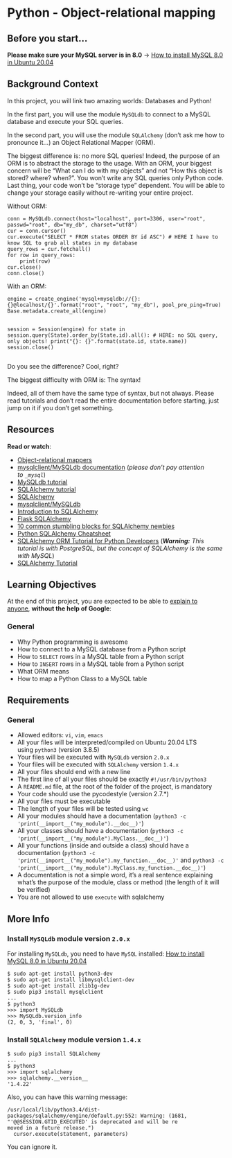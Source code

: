<h1>Python - Object-relational mapping</h1>
<h2>Before you start&hellip;</h2>
<p><strong>Please make sure your MySQL server is in 8.0</strong>&nbsp;-&gt;&nbsp;<a title="How to install MySQL 8.0 in Ubuntu 20.04" href="https://intranet.hbtn.io/rltoken/XGGI_GSNhqZU7q_GlvDkCQ" target="_blank" rel="noopener">How to install MySQL 8.0 in Ubuntu 20.04</a></p>
<h2>Background Context</h2>
<p>In this project, you will link two amazing worlds: Databases and Python!</p>
<p>In the first part, you will use the module&nbsp;<code>MySQLdb</code>&nbsp;to connect to a MySQL database and execute your SQL queries.</p>
<p>In the second part, you will use the module&nbsp;<code>SQLAlchemy</code>&nbsp;(don&rsquo;t ask me how to pronounce it&hellip;) an Object Relational Mapper (ORM).</p>
<p>The biggest difference is: no more SQL queries! Indeed, the purpose of an ORM is to abstract the storage to the usage. With an ORM, your biggest concern will be &ldquo;What can I do with my objects&rdquo; and not &ldquo;How this object is stored? where? when?&rdquo;. You won&rsquo;t write any SQL queries only Python code. Last thing, your code won&rsquo;t be &ldquo;storage type&rdquo; dependent. You will be able to change your storage easily without re-writing your entire project.</p>
<p>Without ORM:</p>
<pre><code>conn = MySQLdb.connect(host="localhost", port=3306, user="root", passwd="root", db="my_db", charset="utf8")
cur = conn.cursor()
cur.execute("SELECT * FROM states ORDER BY id ASC") # HERE I have to know SQL to grab all states in my database
query_rows = cur.fetchall()
for row in query_rows:
    print(row)
cur.close()
conn.close()
</code></pre>
<p>With an ORM:</p>
<pre><code>engine = create_engine('mysql+mysqldb://{}:{}@localhost/{}'.format("root", "root", "my_db"), pool_pre_ping=True)
Base.metadata.create_all(engine)

session = Session(engine)
for state in session.query(State).order_by(State.id).all(): # HERE: no SQL query, only objects!
    print("{}: {}".format(state.id, state.name))
session.close()
</code></pre>
<p>Do you see the difference? Cool, right?</p>
<p>The biggest difficulty with ORM is: The syntax!</p>
<p>Indeed, all of them have the same type of syntax, but not always. Please read tutorials and don&rsquo;t read the entire documentation before starting, just jump on it if you don&rsquo;t get something.</p>
<h2>Resources</h2>
<p><strong>Read or watch</strong>:</p>
<ul>
<li><a title="Object-relational mappers" href="https://intranet.hbtn.io/rltoken/tCytNeWUzuWhAn9APwtp9A" target="_blank" rel="noopener">Object-relational mappers</a></li>
<li><a title="mysqlclient/MySQLdb documentation" href="https://intranet.hbtn.io/rltoken/V8KJv3QCReECPZ0V-kXRwg" target="_blank" rel="noopener">mysqlclient/MySQLdb documentation</a>&nbsp;(<em>please don&rsquo;t pay attention to&nbsp;<code>_mysql</code></em>)</li>
<li><a title="MySQLdb tutorial" href="https://intranet.hbtn.io/rltoken/j_7jU3C9Jsa0o53pgfwxOQ" target="_blank" rel="noopener">MySQLdb tutorial</a></li>
<li><a title="SQLAlchemy tutorial" href="https://intranet.hbtn.io/rltoken/7y1s8FDE_0S-uhBtCgt5-A" target="_blank" rel="noopener">SQLAlchemy tutorial</a></li>
<li><a title="SQLAlchemy" href="https://intranet.hbtn.io/rltoken/j6kxlUETdjiFwiu0k_JI6Q" target="_blank" rel="noopener">SQLAlchemy</a></li>
<li><a title="mysqlclient/MySQLdb" href="https://intranet.hbtn.io/rltoken/vzsiR8tCdY3_OWsMH33jUA" target="_blank" rel="noopener">mysqlclient/MySQLdb</a></li>
<li><a title="Introduction to SQLAlchemy" href="https://intranet.hbtn.io/rltoken/7m6F57mBASM7A2r_GcIeMA" target="_blank" rel="noopener">Introduction to SQLAlchemy</a></li>
<li><a title="Flask SQLAlchemy" href="https://intranet.hbtn.io/rltoken/6hVdLdlLZ_eAq4_hSSryZA" target="_blank" rel="noopener">Flask SQLAlchemy</a></li>
<li><a title="10 common stumbling blocks for SQLAlchemy newbies" href="https://intranet.hbtn.io/rltoken/uRrjdEkHmjrVenCqjwJRWQ" target="_blank" rel="noopener">10 common stumbling blocks for SQLAlchemy newbies</a></li>
<li><a title="Python SQLAlchemy Cheatsheet" href="https://intranet.hbtn.io/rltoken/RfLwdV21O_TVoQU4iwaIFw" target="_blank" rel="noopener">Python SQLAlchemy Cheatsheet</a></li>
<li><a title="SQLAlchemy ORM Tutorial for Python Developers" href="https://intranet.hbtn.io/rltoken/2BoGpuT2vAaoeuC3SN_wPA" target="_blank" rel="noopener">SQLAlchemy ORM Tutorial for Python Developers</a>&nbsp;(<em><strong>Warning:</strong>&nbsp;This tutorial is with PostgreSQL, but the concept of SQLAlchemy is the same with MySQL</em>)</li>
<li><a title="SQLAlchemy Tutorial" href="https://intranet.hbtn.io/rltoken/DrwY56jSHCOADKEbSOBa0A" target="_blank" rel="noopener">SQLAlchemy Tutorial</a></li>
</ul>
<h2>Learning Objectives</h2>
<p>At the end of this project, you are expected to be able to&nbsp;<a title="explain to anyone" href="https://intranet.hbtn.io/rltoken/zAH3PxVw_N-4dQ45aCW8yw" target="_blank" rel="noopener">explain to anyone</a>,&nbsp;<strong>without the help of Google</strong>:</p>
<h3>General</h3>
<ul>
<li>Why Python programming is awesome</li>
<li>How to connect to a MySQL database from a Python script</li>
<li>How to&nbsp;<code>SELECT</code>&nbsp;rows in a MySQL table from a Python script</li>
<li>How to&nbsp;<code>INSERT</code>&nbsp;rows in a MySQL table from a Python script</li>
<li>What ORM means</li>
<li>How to map a Python Class to a MySQL table</li>
</ul>
<h2>Requirements</h2>
<h3>General</h3>
<ul>
<li>Allowed editors:&nbsp;<code>vi</code>,&nbsp;<code>vim</code>,&nbsp;<code>emacs</code></li>
<li>All your files will be interpreted/compiled on Ubuntu 20.04 LTS using&nbsp;<code>python3</code>&nbsp;(version 3.8.5)</li>
<li>Your files will be executed with&nbsp;<code>MySQLdb</code>&nbsp;version&nbsp;<code>2.0.x</code></li>
<li>Your files will be executed with&nbsp;<code>SQLAlchemy</code>&nbsp;version&nbsp;<code>1.4.x</code></li>
<li>All your files should end with a new line</li>
<li>The first line of all your files should be exactly&nbsp;<code>#!/usr/bin/python3</code></li>
<li>A&nbsp;<code>README.md</code>&nbsp;file, at the root of the folder of the project, is mandatory</li>
<li>Your code should use the pycodestyle (version 2.7.*)</li>
<li>All your files must be executable</li>
<li>The length of your files will be tested using&nbsp;<code>wc</code></li>
<li>All your modules should have a documentation (<code>python3 -c 'print(__import__("my_module").__doc__)'</code>)</li>
<li>All your classes should have a documentation (<code>python3 -c 'print(__import__("my_module").MyClass.__doc__)'</code>)</li>
<li>All your functions (inside and outside a class) should have a documentation (<code>python3 -c 'print(__import__("my_module").my_function.__doc__)'</code>&nbsp;and&nbsp;<code>python3 -c 'print(__import__("my_module").MyClass.my_function.__doc__)'</code>)</li>
<li>A documentation is not a simple word, it&rsquo;s a real sentence explaining what&rsquo;s the purpose of the module, class or method (the length of it will be verified)</li>
<li>You are not allowed to use&nbsp;<code>execute</code>&nbsp;with sqlalchemy</li>
</ul>
<h2>More Info</h2>
<h3>Install&nbsp;<code>MySQLdb</code>&nbsp;module version&nbsp;<code>2.0.x</code></h3>
<p>For installing&nbsp;<code>MySQLdb</code>, you need to have&nbsp;<code>MySQL</code>&nbsp;installed:&nbsp;<a title="How to install MySQL 8.0 in Ubuntu 20.04" href="https://intranet.hbtn.io/rltoken/XGGI_GSNhqZU7q_GlvDkCQ" target="_blank" rel="noopener">How to install MySQL 8.0 in Ubuntu 20.04</a></p>
<pre><code>$ sudo apt-get install python3-dev
$ sudo apt-get install libmysqlclient-dev
$ sudo apt-get install zlib1g-dev
$ sudo pip3 install mysqlclient
...
$ python3
&gt;&gt;&gt; import MySQLdb
&gt;&gt;&gt; MySQLdb.version_info 
(2, 0, 3, 'final', 0)
</code></pre>
<h3>Install&nbsp;<code>SQLAlchemy</code>&nbsp;module version&nbsp;<code>1.4.x</code></h3>
<pre><code>$ sudo pip3 install SQLAlchemy
...
$ python3
&gt;&gt;&gt; import sqlalchemy
&gt;&gt;&gt; sqlalchemy.__version__ 
'1.4.22'
</code></pre>
<p>Also, you can have this warning message:</p>
<pre><code>/usr/local/lib/python3.4/dist-packages/sqlalchemy/engine/default.py:552: Warning: (1681, "'@@SESSION.GTID_EXECUTED' is deprecated and will be re
moved in a future release.")                                                                                                                    
  cursor.execute(statement, parameters)  
</code></pre>
<p>You can ignore it.</p>
